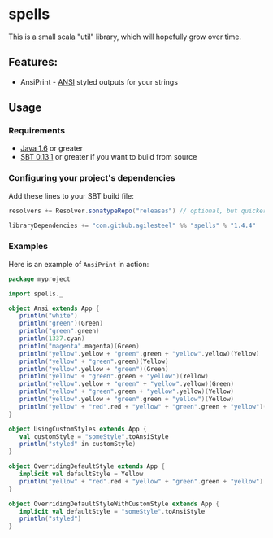[ANSI]: http://ascii-table.com/ansi-escape-sequences.php
[Java 1.6]: http://java.com/en/download/index.jsp
[SBT 0.13.1]: http://www.scala-sbt.org/

# spells

This is a small scala "util" library, which will hopefully grow over time.

## Features:

* AnsiPrint - [ANSI] styled outputs for your strings

## Usage

### Requirements

* [Java 1.6] or greater
* [SBT 0.13.1] or greater if you want to build from source

### Configuring your project's dependencies

Add these lines to your SBT build file:
```scala
resolvers += Resolver.sonatypeRepo("releases") // optional, but quicker

libraryDependencies += "com.github.agilesteel" %% "spells" % "1.4.4"
```

### Examples

Here is an example of ``AnsiPrint`` in action:

```scala
package myproject

import spells._

object Ansi extends App {
   println("white")
   println("green")(Green)
   println("green".green)
   println(1337.cyan)
   println("magenta".magenta)(Green)
   println("yellow".yellow + "green".green + "yellow".yellow)(Yellow)
   println("yellow" + "green".green)(Yellow)
   println("yellow".yellow + "green")(Green)
   println("yellow" + "green".green + "yellow")(Yellow)
   println("yellow".yellow + "green" + "yellow".yellow)(Green)
   println("yellow" + "green".green + "yellow".yellow)(Yellow)
   println("yellow".yellow + "green".green + "yellow")(Yellow)
   println("yellow" + "red".red + "yellow" + "green".green + "yellow")(Yellow)
}

object UsingCustomStyles extends App {
   val customStyle = "someStyle".toAnsiStyle
   println("styled" in customStyle)
}

object OverridingDefaultStyle extends App {
   implicit val defaultStyle = Yellow
   println("yellow" + "red".red + "yellow" + "green".green + "yellow")
}

object OverridingDefaultStyleWithCustomStyle extends App {
   implicit val defaultStyle = "someStyle".toAnsiStyle
   println("styled")
}

```
